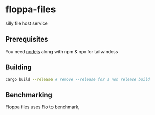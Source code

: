 # floppa-files

silly file host service

## Prerequisites

You need [nodejs](https://nodejs.org/,) along with npm & npx for tailwindcss

## Building

```sh
cargo build --release # remove --release for a non release build
```

## Benchmarking

Floppa files uses [Fio](https://github.com/axboe/fio) to benchmark,
